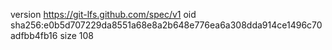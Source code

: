 version https://git-lfs.github.com/spec/v1
oid sha256:e0b5d707229da8551a68e8a2b648e776ea6a308dda914ce1496c70adfbb4fb16
size 108
